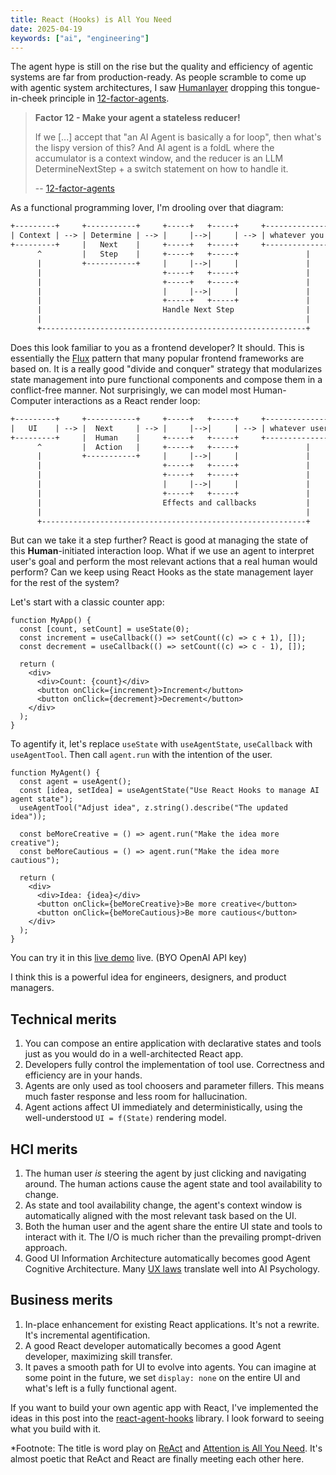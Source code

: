 ```yaml
---
title: React (Hooks) is All You Need
date: 2025-04-19
keywords: ["ai", "engineering"]
---
```


The agent hype is still on the rise but the quality and efficiency of agentic systems are far from production-ready. As people scramble to come up with agentic system architectures, I saw [Humanlayer](https://www.humanlayer.dev/) dropping this tongue-in-cheek principle in [12-factor-agents](https://github.com/humanlayer/12-factor-agents).

> **Factor 12 - Make your agent a stateless reducer!**
>
> If we [...] accept that "an AI Agent is basically a for loop", then what's the lispy version of this? And AI agent is a foldL where the accumulator is a context window, and the reducer is an LLM DetermineNextStep + a switch statement on how to handle it.
>
> -- [12-factor-agents](https://github.com/humanlayer/12-factor-agents/blob/main/content/factor-12-stateless-reducer.md)

As a functional programming lover, I'm drooling over that diagram:

```txt
+---------+     +-----------+     +-----+   +-----+     +-------------------+
| Context | --> | Determine | --> |     |-->|     | --> | whatever you want |
+---------+     |   Next    |     +-----+   +-----+     +-------------------+
      ^         |   Step    |     +-----+   +-----+               |
      |         +-----------+     |     |-->|     |               |
      |                           +-----+   +-----+               |
      |                           +-----+   +-----+               |
      |                           |     |-->|     |               |
      |                           +-----+   +-----+               |
      |                           Handle Next Step                |
      |                                                           |
      +-----------------------------------------------------------+
```

Does this look familiar to you as a frontend developer? It should. This is essentially the [Flux](https://facebookarchive.github.io/flux/docs/in-depth-overview) pattern that many popular frontend frameworks are based on. It is a really good "divide and conquer" strategy that modularizes state management into pure functional components and compose them in a conflict-free manner. Not surprisingly, we can model most Human-Computer interactions as a React render loop:

```txt
+---------+     +-----------+     +-----+   +-----+     +---------------------+
|   UI    | --> |  Next     | --> |     |-->|     | --> | whatever user wants |
+---------+     |  Human    |     +-----+   +-----+     +---------------------+
      ^         |  Action   |     +-----+   +-----+               |
      |         +-----------+     |     |-->|     |               |
      |                           +-----+   +-----+               |
      |                           +-----+   +-----+               |
      |                           |     |-->|     |               |
      |                           +-----+   +-----+               |
      |                           Effects and callbacks           |
      |                                                           |
      +-----------------------------------------------------------+
```

But can we take it a step further? React is good at managing the state of this **Human**-initiated interaction loop. What if we use an agent to interpret user's goal and perform the most relevant actions that a real human would perform? Can we keep using React Hooks as the state management layer for the rest of the system?

Let's start with a classic counter app:

```tsx
function MyApp() {
  const [count, setCount] = useState(0);
  const increment = useCallback(() => setCount((c) => c + 1), []);
  const decrement = useCallback(() => setCount((c) => c - 1), []);

  return (
    <div>
      <div>Count: {count}</div>
      <button onClick={increment}>Increment</button>
      <button onClick={decrement}>Decrement</button>
    </div>
  );
}
```

To agentify it, let's replace `useState` with `useAgentState`, `useCallback` with `useAgentTool`. Then call `agent.run` with the intention of the user.

```tsx
function MyAgent() {
  const agent = useAgent();
  const [idea, setIdea] = useAgentState("Use React Hooks to manage AI agent state");
  useAgentTool("Adjust idea", z.string().describe("The updated idea"));

  const beMoreCreative = () => agent.run("Make the idea more creative");
  const beMoreCautious = () => agent.run("Make the idea more cautious");

  return (
    <div>
      <div>Idea: {idea}</div>
      <button onClick={beMoreCreative}>Be more creative</button>
      <button onClick={beMoreCautious}>Be more cautious</button>
    </div>
  );
}
```

You can try it in this [live demo](https://stackblitz.com/edit/react-agentic-counter?file=src%2Fmain.jsx) live. (BYO OpenAI API key)

I think this is a powerful idea for engineers, designers, and product managers.

## Technical merits

1. You can compose an entire application with declarative states and tools just as you would do in a well-architected React app.
1. Developers fully control the implementation of tool use. Correctness and efficiency are in your hands.
1. Agents are only used as tool choosers and parameter fillers. This means much faster response and less room for hallucination.
1. Agent actions affect UI immediately and deterministically, using the well-understood `UI = f(State)` rendering model.

## HCI merits

1. The human user _is_ steering the agent by just clicking and navigating around. The human actions cause the agent state and tool availability to change.
1. As state and tool availability change, the agent's context window is automatically aligned with the most relevant task based on the UI.
1. Both the human user and the agent share the entire UI state and tools to interact with it. The I/O is much richer than the prevailing prompt-driven approach.
1. Good UI Information Architecture automatically becomes good Agent Cognitive Architecture. Many [UX laws](https://alistapart.com/article/psychology-of-design/) translate well into AI Psychology.

## Business merits

1. In-place enhancement for existing React applications. It's not a rewrite. It's incremental agentification.
1. A good React developer automatically becomes a good Agent developer, maximizing skill transfer.
1. It paves a smooth path for UI to evolve into agents. You can imagine at some point in the future, we set `display: none` on the entire UI and what's left is a fully functional agent.

If you want to build your own agentic app with React, I've implemented the ideas in this post into the [react-agent-hooks](https://github.com/chuanqisun/react-agent-hooks) library. I look forward to seeing what you build with it.

\*Footnote: The title is word play on [ReAct](https://arxiv.org/abs/2210.03629) and [Attention is All You Need](https://arxiv.org/abs/1706.03762). It's almost poetic that ReAct and React are finally meeting each other here.
